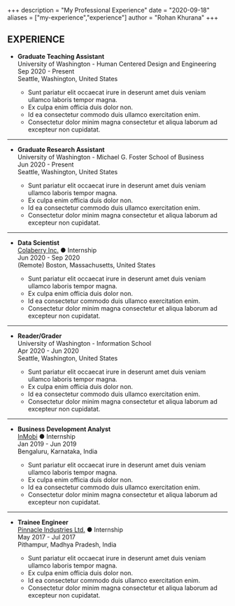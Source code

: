 +++
description = "My Professional Experience"
date = "2020-09-18"
aliases = ["my-experience","experience"]
author = "Rohan Khurana"
+++

## EXPERIENCE

* __Graduate Teaching Assistant__  
University of Washington - Human Centered Design and Engineering  
Sep 2020 - Present  
Seattle, Washington, United States

  * Sunt pariatur elit occaecat irure in deserunt amet duis veniam ullamco laboris tempor magna.
  * Ex culpa enim officia duis dolor non.
  * Id ea consectetur commodo duis ullamco exercitation enim.
  * Consectetur dolor minim magna consectetur et aliqua laborum ad excepteur non cupidatat.

---------------------------------------

* __Graduate Research Assistant__  
University of Washington - Michael G. Foster School of Business  
Jun 2020 - Present  
Seattle, Washington, United States

  * Sunt pariatur elit occaecat irure in deserunt amet duis veniam ullamco laboris tempor magna.
  * Ex culpa enim officia duis dolor non.
  * Id ea consectetur commodo duis ullamco exercitation enim.
  * Consectetur dolor minim magna consectetur et aliqua laborum ad excepteur non cupidatat.

---------------------------------------

* __Data Scientist__  
[Colaberry Inc.](https://www.colaberry.com/) ● Internship  
Jun 2020 - Sep 2020  
(Remote) Boston, Massachusetts, United States

  * Sunt pariatur elit occaecat irure in deserunt amet duis veniam ullamco laboris tempor magna.
  * Ex culpa enim officia duis dolor non.
  * Id ea consectetur commodo duis ullamco exercitation enim.
  * Consectetur dolor minim magna consectetur et aliqua laborum ad excepteur non cupidatat.

---------------------------------------

* __Reader/Grader__  
University of Washington - Information School  
Apr 2020 - Jun 2020  
Seattle, Washington, United States

  * Sunt pariatur elit occaecat irure in deserunt amet duis veniam ullamco laboris tempor magna.
  * Ex culpa enim officia duis dolor non.
  * Id ea consectetur commodo duis ullamco exercitation enim.
  * Consectetur dolor minim magna consectetur et aliqua laborum ad excepteur non cupidatat.

---------------------------------------

* __Business Development Analyst__  
[InMobi](https://www.inmobi.com/) ● Internship   
Jan 2019 - Jun 2019  
Bengaluru, Karnataka, India

  * Sunt pariatur elit occaecat irure in deserunt amet duis veniam ullamco laboris tempor magna.
  * Ex culpa enim officia duis dolor non.
  * Id ea consectetur commodo duis ullamco exercitation enim.
  * Consectetur dolor minim magna consectetur et aliqua laborum ad excepteur non cupidatat.

---------------------------------------

* __Trainee Engineer__  
[Pinnacle Industries Ltd.](https://pinnacleindustries.com/) ● Internship   
May 2017 - Jul 2017  
Pithampur, Madhya Pradesh, India

  * Sunt pariatur elit occaecat irure in deserunt amet duis veniam ullamco laboris tempor magna.
  * Ex culpa enim officia duis dolor non.
  * Id ea consectetur commodo duis ullamco exercitation enim.
  * Consectetur dolor minim magna consectetur et aliqua laborum ad excepteur non cupidatat.